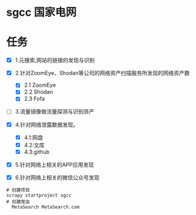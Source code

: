# sgcc 国家电网

# 任务
- [x] 1.元搜索,网站的链接的发现与识别
- [x] 2.针对ZoomEye、Shodan等公司的网络资产扫描服务所发现的网络资产数
    - [x] 2.1 ZoomEye
    - [x] 2.2 Shodan
    - [x] 2.3 Fofa
- [ ] 3.流量镜像做流量探测与识别资产
- [x] 4.针对网络泄露数据发现。
    - [x] 4.1:网盘
    - [x] 4.2:文库
    - [x] 4.3:github
- [x] 5.针对网络上相关的APP应用发现
- [x] 6.针对网络上相关的微信公众号发现


```shell script
# 创建项目
scrapy startproject sgcc
# 创建爬虫
  MetaSearch MetaSearch.com
```

 
